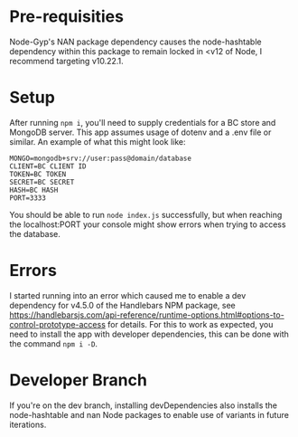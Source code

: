 # Pre-requisities

Node-Gyp's NAN package dependency causes the node-hashtable dependency within this package to remain locked in <v12 of Node, I recommend targeting v10.22.1.

# Setup

After running `npm i`, you'll need to supply credentials for a BC store and MongoDB server. This app assumes usage of dotenv and a .env file or similar. An example of what this might look like:

```
MONGO=mongodb+srv://user:pass@domain/database
CLIENT=BC CLIENT ID
TOKEN=BC TOKEN
SECRET=BC SECRET
HASH=BC HASH
PORT=3333
```

You should be able to run `node index.js` successfully, but when reaching the localhost:PORT your console might show errors when trying to access the database.

# Errors

I started running into an error which caused me to enable a dev dependency for v4.5.0 of the Handlebars NPM package, see https://handlebarsjs.com/api-reference/runtime-options.html#options-to-control-prototype-access for details. For this to work as expected, you need to install the app with developer dependencies, this can be done with the command `npm i -D`. 

# Developer Branch

If you're on the dev branch, installing devDependencies also installs the node-hashtable and nan Node packages to enable use of variants in future iterations.
